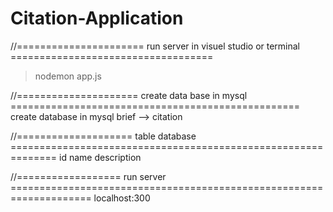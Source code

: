 # Citation-Application
//====================== run server in visuel studio or terminal ===================================
> nodemon app.js

//===================== create data base in mysql ==================================================
create database in mysql 
brief --> citation

//==================== table database ==============================================================
id
name
description

//================== run server ====================================================================
localhost:300
